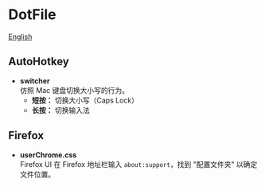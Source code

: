 # DotFile
[English](/README_en.md)

## AutoHotkey

- **switcher**  
  仿照 Mac 键盘切换大小写的行为。  
  - **短按：** 切换大小写（Caps Lock）  
  - **长按：** 切换输入法

## Firefox

- **userChrome.css**  
  Firefox UI 
  在 Firefox 地址栏输入 `about:support`，找到 "配置文件夹" 以确定文件位置。

